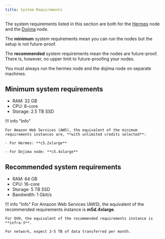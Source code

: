 ```yaml
---
title: System Requirements
---
```


The system requirements listed in this section are both for the [Hermes](/architecture/introduction.md) node and the [Dojima](/developers/quickstart.md) node.

The **minimum** system requirements mean you can run the nodes but the setup is not future-proof.

The **recommended** system requirements mean the nodes are future-proof. There is, however, no upper limit to future-proofing your nodes.

You must always run the hermes node and the dojima node on separate machines.

## Minimum system requirements

* RAM: 32 GB
* CPU: 8-core
* Storage: 2.5 TB SSD

!!! info "Info"

    For Amazon Web Services (AWS), the equivalent of the minimum requirements instances are, **with unlimited credits selected**:

    - For Hermes: **c5.2xlarge**
    
    - For Dojima node: **c5.4xlarge**



## Recommended system requirements

* RAM: 64 GB
* CPU: 16-core
* Storage: 5 TB SSD
* Bandwidth: 1 Gbit/s

!!! info "Info"
    For Amazon Web Services (AWS), the equivalent of the recommended requirements instance is **m5d.4xlarge**.

    For OVH, the equivalent of the recommended requirements instance is **infra-3**.

    For network, expect 3-5 TB of data transferred per month.





